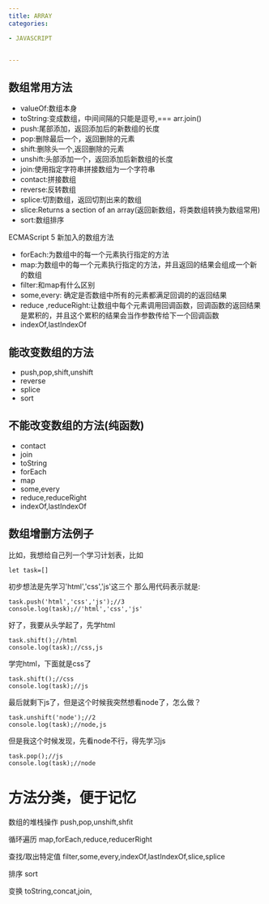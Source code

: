 ```yaml
---
title: ARRAY
categories: 

- JAVASCRIPT


---
```


## 数组常用方法
- valueOf:数组本身
- toString:变成数组，中间间隔的只能是逗号,=== arr.join()
- push:尾部添加，返回添加后的新数组的长度
- pop:删除最后一个，返回删除的元素
- shift:删除头一个,返回删除的元素
- unshift:头部添加一个，返回添加后新数组的长度
- join:使用指定字符串拼接数组为一个字符串
- contact:拼接数组
- reverse:反转数组
- splice:切割数组，返回切割出来的数组
- slice:Returns a section of an array(返回新数组，将类数组转换为数组常用)
- sort:数组排序




ECMAScript 5 新加入的数组方法
- forEach:为数组中的每一个元素执行指定的方法
- map:为数组中的每一个元素执行指定的方法，并且返回的结果会组成一个新的数组
- filter:和map有什么区别
- some,every: 确定是否数组中所有的元素都满足回调的的返回结果
- reduce ,reduceRight:让数组中每个元素调用回调函数，回调函数的返回结果是累积的，并且这个累积的结果会当作参数传给下一个回调函数
- indexOf,lastIndexOf




## 能改变数组的方法
- push,pop,shift,unshift
- reverse
- splice
- sort

## 不能改变数组的方法(纯函数)
- contact
- join
- toString
- forEach
- map
- some,every
- reduce,reduceRight
- indexOf,lastIndexOf




## 数组增删方法例子
比如，我想给自己列一个学习计划表，比如
```
let task=[]
```
初步想法是先学习'html','css','js'这三个
那么用代码表示就是:
```
task.push('html','css','js');//3
console.log(task);//'html','css','js'
```
好了，我要从头学起了，先学html
```
task.shift();//html
console.log(task);//css,js
```
学完html，下面就是css了

```
task.shift();//css
console.log(task);//js
```
最后就剩下js了，但是这个时候我突然想看node了，怎么做？
```
task.unshift('node');//2
console.log(task);//node,js
```
但是我这个时候发现，先看node不行，得先学习js
```
task.pop();//js
console.log(task);//node
```



# 方法分类，便于记忆

数组的堆栈操作
push,pop,unshift,shfit

循环遍历
map,forEach,reduce,reducerRight

查找/取出特定值
filter,some,every,indexOf,lastIndexOf,slice,splice

排序
sort 

变换
toString,concat,join,
